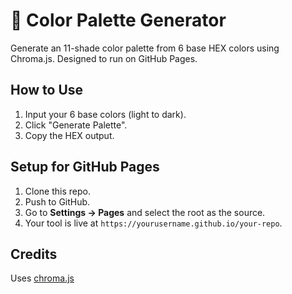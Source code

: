 # 🎨 Color Palette Generator

Generate an 11-shade color palette from 6 base HEX colors using Chroma.js. Designed to run on GitHub Pages.

## How to Use

1. Input your 6 base colors (light to dark).
2. Click "Generate Palette".
3. Copy the HEX output.

## Setup for GitHub Pages

1. Clone this repo.
2. Push to GitHub.
3. Go to **Settings → Pages** and select the root as the source.
4. Your tool is live at `https://yourusername.github.io/your-repo`.

## Credits

Uses [chroma.js](https://gka.github.io/chroma.js/)
